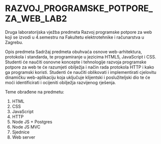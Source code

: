 # RAZVOJ_PROGRAMSKE_POTPORE_ZA_WEB_LAB2
Druga laboratorijska vježba predmeta Razvoj programske potpore za web koji se izvodi u 4.semestru na Fakultetu elektrotehnike i računarstva u Zagrebu.

Opis predmeta Sadržaj predmeta obuhvaća osnove web-arhitektura, protokola i standarda, te programiranje u jezicima HTML5, JavaScript i CSS. Studenti će naučiti osnovne koncepte i tehnologije razvoja programske potpore za web te će razumjeti obilježja i način rada protokola HTTP i kako ga programski koristi. Studenti će naučiti oblikovati i implementirati cjelovitu dinamičku web-aplikaciju koja uključuje klijentski i poslužiteljski dio te će moći identificirati i ocijeniti obilježja razvijenog rješenja.

Teme obrađene na predmetu:

1. HTML
2. CSS
3. JavaScript
4. HTTP
5. Node JS + Postgres
6. Node JS MVC
7. Sjednice
8. Web server

